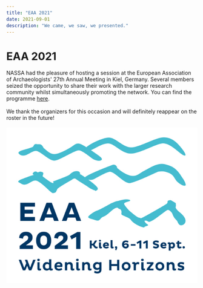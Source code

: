 ```yaml
---
title: "EAA 2021"
date: 2021-09-01
description: "We came, we saw, we presented."
---
```

# EAA 2021
NASSA had the pleasure of hosting a session at the European Association of Archaeologists' 27th Annual Meeting in Kiel, Germany. 
Several members seized the opportunity to share their work with the larger research community whilst simultaneously promoting the network.
You can find the programme [here](https://www.e-a-a.org/EAA2021/Programme.aspx?WebsiteKey=122bcc87-037e-4265-b72a-db2092c01854&hkey=f557022c-8526-45dd-b4ad-edaeb1c77ac8&Program=3#Program).<br><br>
We thank the organizers for this occasion and will definitely reappear on the roster in the future!<br><br>
![EAA 2021 Annual Meeting](/assets/EAA_Kiel_logo.jpg "Logo of EAA 2021 Annual Meeting in Kiel, Germany")

